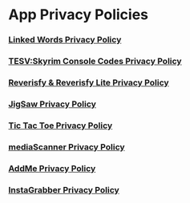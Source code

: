 # App Privacy Policies

### [Linked Words Privacy Policy](https://github.com/AwaisKing/PPs/blob/master/LinkedWords.md)

### [TESV:Skyrim Console Codes Privacy Policy](https://github.com/AwaisKing/PPs/blob/master/Skyrim.md)

### [Reverisfy & Reverisfy Lite Privacy Policy](https://github.com/AwaisKing/PPs/blob/master/Reverisfy.md)

### [JigSaw Privacy Policy](https://github.com/AwaisKing/PPs/blob/master/JigSaw.md)

### [Tic Tac Toe Privacy Policy](https://github.com/AwaisKing/PPs/blob/master/TicTacToe.md)

### [mediaScanner Privacy Policy](https://github.com/AwaisKing/PPs/blob/master/mediaScanner.md)

### [AddMe Privacy Policy](https://github.com/AwaisKing/PPs/blob/master/AddMe.md)

### [InstaGrabber Privacy Policy](https://github.com/AwaisKing/PPs/blob/master/InstaGrabber.md)
